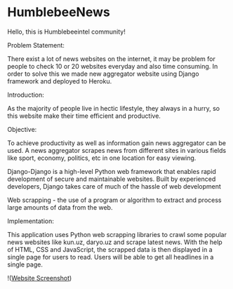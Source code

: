 # HumblebeeNews

Hello, this is Humblebeeintel community!

Problem Statement:

There exist a lot of news websites on the internet, it may be problem for people to check 10 or 20 websites everyday and also time consuming. In order to solve this we made new aggregator website using Django framework and deployed to Heroku.

Introduction:

As the majority of people live in hectic lifestyle, they always in a hurry, so this website make their time efficient and productive.

Objective:

To achieve productivity as well as information gain news aggregator can be used. A news aggregator scrapes news from different sites in various fields like sport, economy, politics, etc  in one location for easy viewing.

Django-Django is a high-level Python web framework that enables rapid development of secure and maintainable websites. Built by experienced developers, Django takes care of much of the hassle of web development

Web scrapping - the use of a program or algorithm to extract and process large amounts of data from the web.

Implementation:

This application uses Python web scrapping libraries to crawl some popular news websites like kun.uz, daryo.uz and scrape latest news. With the help of HTML, CSS and JavaScript, the scrapped data is then displayed in a single page for users to read. Users will be able to get all headlines in a single page.

!([Website Screenshot](https://github.com/humblebeeintel/HumblebeeNews/blob/main/static/news/screenshot_1.png))
